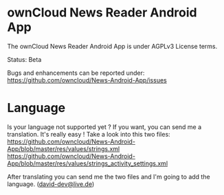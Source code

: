 ownCloud News Reader Android App
================================

The ownCloud News Reader Android App is under AGPLv3 License terms.

Status: Beta


Bugs and enhancements can be reported under:
https://github.com/owncloud/News-Android-App/issues


Language
================================
Is your language not supported yet ?
If you want, you can send me a translation. It's really easy !
Take a look into this two files:
https://github.com/owncloud/News-Android-App/blob/master/res/values/strings.xml 
https://github.com/owncloud/News-Android-App/blob/master/res/values/strings_activity_settings.xml


After translating you can send me the two files and I'm going to add the language. (david-dev@live.de)
